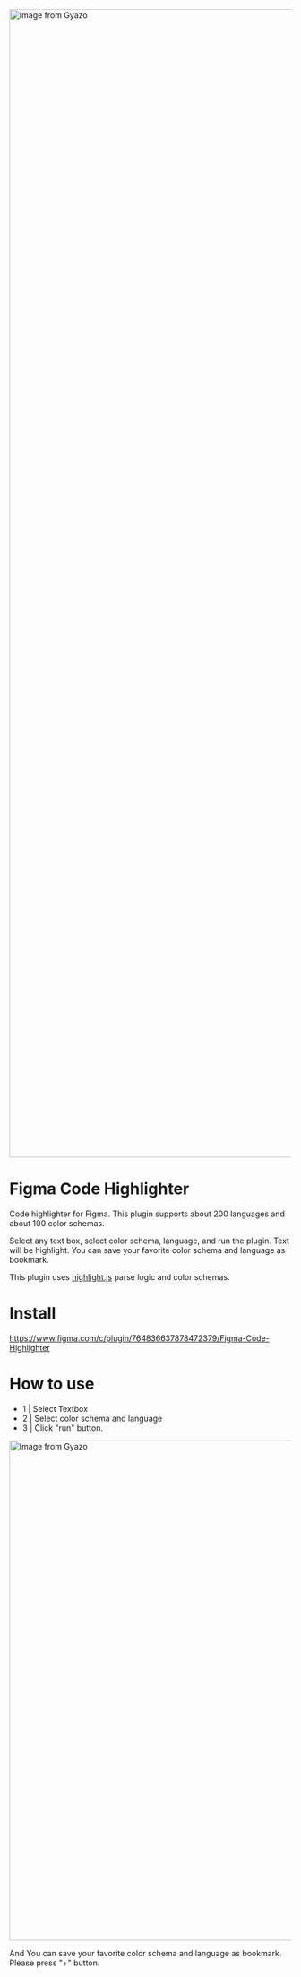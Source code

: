 <img src="https://gyazo.com/7bec07ab74c07d6c5690a9499fa78726" alt="Image from Gyazo" width="2048"/>

# Figma Code Highlighter

Code highlighter for Figma. This plugin supports about 200 languages and about 100 color schemas.

Select any text box, select color schema, language, and run the plugin. Text will be highlight.
You can save your favorite color schema and language as bookmark.

This plugin uses <a href="https://github.com/highlightjs/highlight.js">highlight.js</a> parse logic and color schemas.

# Install
https://www.figma.com/c/plugin/764836637878472379/Figma-Code-Highlighter

# How to use

- 1 | Select Textbox
- 2 | Select color schema and language
- 3 | Click "run" button.
 
<a href="https://gyazo.com/ea7ca96806aead64d70caeaf447d2fb5"><img src="https://i.gyazo.com/ea7ca96806aead64d70caeaf447d2fb5.gif" alt="Image from Gyazo" width="892"/></a>

And You can save your favorite color schema and language as bookmark. Please press "+" button.

